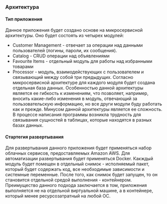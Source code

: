 ### Архитектура
#### Тип приложения
 Данное приложения будет создано основе на микросервисной архитектуры. Оно будет состоять из четырех модулей: <br>
  - Customer Management - отвечает за операции над данными пользователей (логины, пароли, их сообщения). 
  - Сatalog - CRUD операции над объявлениями
  - Favourite Items - отдельный модуль для работы над избранными товарами
  - Processor - модуль, взаимодействующих с пользователем и связывающий между собой три предыдущих.
 Согласно микросервисной архитектуре для каждого модуля будет создана отдельная база данных.
 Особенностью данной архитектуры является ее гибкость к изменениям, что позволяет, например, вносить какие-либо изменения в модуль, отвечающий за пользовательскую информацию, но все други модули буду работать как и прежде. Минусом данной архитектуры является ее сложность. В процессе написания программы возникла трудность для связывания сущностей в таблицах, которые находятся в разных базах данных.
 
#### Стартегия развертывания
 Для развертывания данного приложения будет применяться набор облачных сервисов, предоставляемых Amazon AWS. Для автоматизации развертывания будет применяться Docker. Какждый модуль будет помещен в отдельный снимок - исполняемый пакет, который будет содержать код, все необходимые зависимости и системные переменные. После того, как снимок будет запущен, то он становится отдельной средой выполнения - контейнером. Преимущество данного подхода заключается в том, приложения выполняется не на отдельной виртуальной машине, а в контейнере, который менее ресурсозатратный на любой ОС.
 
 
